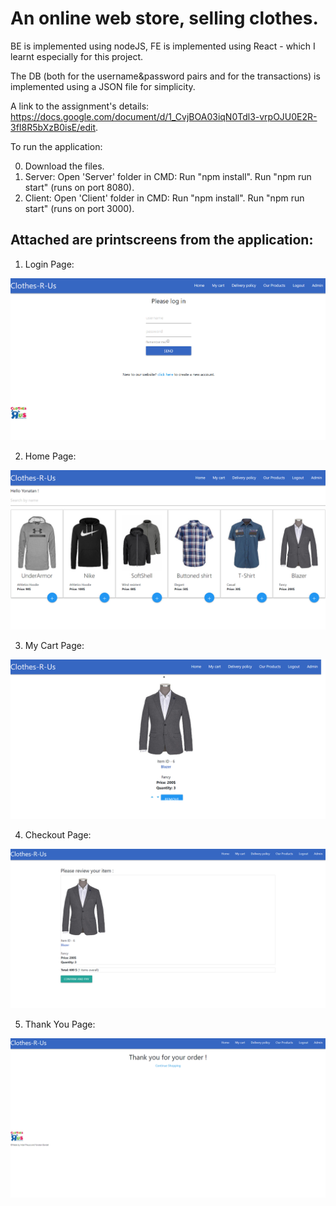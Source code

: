 # An online web store, selling clothes.

BE is implemented using nodeJS, FE is implemented using React - which I learnt especially for this project.

The DB (both for the username&password pairs and for the transactions) is implemented using a JSON file for simplicity.

A link to the assignment's details: https://docs.google.com/document/d/1_CvjBOA03iqN0Tdl3-vrpOJU0E2R-3fI8R5bXzB0isE/edit.

To run the application:

0) Download the files.
1) Server:
Open 'Server' folder in CMD: 
Run "npm install".
Run "npm run start" (runs on port 8080).
2) Client:
Open 'Client' folder in CMD: 
Run "npm install".
Run "npm run start" (runs on port 3000).





## Attached are printscreens from the application:


1) Login Page:


![alt text](https://github.com/YonatanBandel/Clothes-R-Us/blob/master/printscreen1.png)


2) Home Page:


![alt text](https://github.com/YonatanBandel/Clothes-R-Us/blob/master/printscreen2.png)


3) My Cart Page:


![alt text](https://github.com/YonatanBandel/Clothes-R-Us/blob/master/printscreen3.png)


4) Checkout Page:


![alt text](https://github.com/YonatanBandel/Clothes-R-Us/blob/master/printscreen4.png)


5) Thank You Page:


![alt text](https://github.com/YonatanBandel/Clothes-R-Us/blob/master/printscreen5.png)
